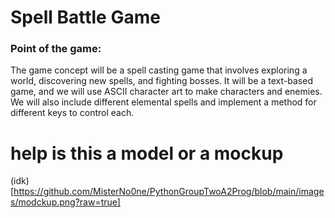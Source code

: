 # Spell Battle Game
### Point of the game:
The game concept will be a spell casting game that involves exploring a world, discovering new spells, and fighting bosses. It will be a text-based game, and we will use ASCII character art to make characters and enemies. We will also include different elemental spells and implement a method for different keys to control each.

# help is this a model or a mockup
(idk)[https://github.com/MisterNo0ne/PythonGroupTwoA2Prog/blob/main/images/modckup.png?raw=true]
